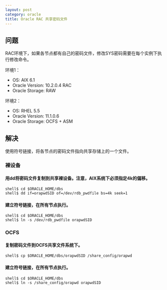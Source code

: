 ```yaml
---
layout: post
category: oracle
title: Oracle RAC 共享密码文件
---
```


## 问题

RAC环境下，如果各节点都有自己的密码文件，修改SYS密码需要在每个实例下执行修改命令。

环境1：

* OS: AIX 6.1
* Oracle Version: 10.2.0.4 RAC
* Oracle Storage: RAW

环境2：

* OS: RHEL 5.5
* Oracle Version: 11.1.0.6
* Oracle Storage: OCFS + ASM

## 解决

使用符号链接，将各节点的密码文件指向共享存储上的一个文件。

### 裸设备

#### 用dd将密码文件复制到共享裸设备。注意，AIX系统下必须指定4k的偏移。

    shell$ cd $ORACLE_HOME/dbs
    shell$ dd if=orapwdSID of=/dev/rdb_pwdfile bs=4k seek=1

#### 建立符号链接，在所有节点执行。

    shell$ cd $ORACLE_HOME/dbs
    shell$ ln -s /dev/rdb_pwdfile orapwdSID

### OCFS

#### 复制密码文件到OCFS共享文件系统下。

    shell$ cp $ORACLE_HOME/dbs/orapwdSID /share_config/orapwd

#### 建立符号链接，在所有节点执行。

    shell$ cd $ORACLE_HOME/dbs
    shell$ ln -s /share_config/orapwd orapwdSID
